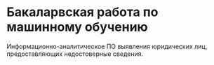 # Бакаларвская работа по машинному обучению
Информационно-аналитическое ПО выявления юридических лиц, предоставляющих недостоверные сведения.
